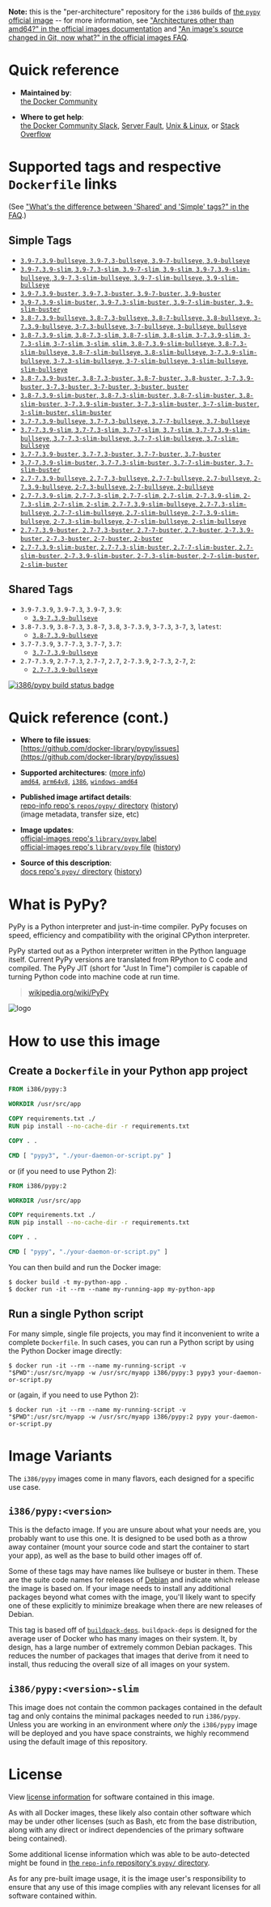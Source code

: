 <!--

********************************************************************************

WARNING:

    DO NOT EDIT "pypy/README.md"

    IT IS AUTO-GENERATED

    (from the other files in "pypy/" combined with a set of templates)

********************************************************************************

-->

**Note:** this is the "per-architecture" repository for the `i386` builds of [the `pypy` official image](https://hub.docker.com/_/pypy) -- for more information, see ["Architectures other than amd64?" in the official images documentation](https://github.com/docker-library/official-images#architectures-other-than-amd64) and ["An image's source changed in Git, now what?" in the official images FAQ](https://github.com/docker-library/faq#an-images-source-changed-in-git-now-what).

# Quick reference

-	**Maintained by**:  
	[the Docker Community](https://github.com/docker-library/pypy)

-	**Where to get help**:  
	[the Docker Community Slack](https://dockr.ly/comm-slack), [Server Fault](https://serverfault.com/help/on-topic), [Unix & Linux](https://unix.stackexchange.com/help/on-topic), or [Stack Overflow](https://stackoverflow.com/help/on-topic)

# Supported tags and respective `Dockerfile` links

(See ["What's the difference between 'Shared' and 'Simple' tags?" in the FAQ](https://github.com/docker-library/faq#whats-the-difference-between-shared-and-simple-tags).)

## Simple Tags

-	[`3.9-7.3.9-bullseye`, `3.9-7.3-bullseye`, `3.9-7-bullseye`, `3.9-bullseye`](https://github.com/docker-library/pypy/blob/e855f978c00fba9efb64cf4422eb33067552193e/3.9/bullseye/Dockerfile)
-	[`3.9-7.3.9-slim`, `3.9-7.3-slim`, `3.9-7-slim`, `3.9-slim`, `3.9-7.3.9-slim-bullseye`, `3.9-7.3-slim-bullseye`, `3.9-7-slim-bullseye`, `3.9-slim-bullseye`](https://github.com/docker-library/pypy/blob/e855f978c00fba9efb64cf4422eb33067552193e/3.9/slim-bullseye/Dockerfile)
-	[`3.9-7.3.9-buster`, `3.9-7.3-buster`, `3.9-7-buster`, `3.9-buster`](https://github.com/docker-library/pypy/blob/e855f978c00fba9efb64cf4422eb33067552193e/3.9/buster/Dockerfile)
-	[`3.9-7.3.9-slim-buster`, `3.9-7.3-slim-buster`, `3.9-7-slim-buster`, `3.9-slim-buster`](https://github.com/docker-library/pypy/blob/e855f978c00fba9efb64cf4422eb33067552193e/3.9/slim-buster/Dockerfile)
-	[`3.8-7.3.9-bullseye`, `3.8-7.3-bullseye`, `3.8-7-bullseye`, `3.8-bullseye`, `3-7.3.9-bullseye`, `3-7.3-bullseye`, `3-7-bullseye`, `3-bullseye`, `bullseye`](https://github.com/docker-library/pypy/blob/fdbc2ce6545ee14e29c7eaf78f645de9b3f082d0/3.8/bullseye/Dockerfile)
-	[`3.8-7.3.9-slim`, `3.8-7.3-slim`, `3.8-7-slim`, `3.8-slim`, `3-7.3.9-slim`, `3-7.3-slim`, `3-7-slim`, `3-slim`, `slim`, `3.8-7.3.9-slim-bullseye`, `3.8-7.3-slim-bullseye`, `3.8-7-slim-bullseye`, `3.8-slim-bullseye`, `3-7.3.9-slim-bullseye`, `3-7.3-slim-bullseye`, `3-7-slim-bullseye`, `3-slim-bullseye`, `slim-bullseye`](https://github.com/docker-library/pypy/blob/fdbc2ce6545ee14e29c7eaf78f645de9b3f082d0/3.8/slim-bullseye/Dockerfile)
-	[`3.8-7.3.9-buster`, `3.8-7.3-buster`, `3.8-7-buster`, `3.8-buster`, `3-7.3.9-buster`, `3-7.3-buster`, `3-7-buster`, `3-buster`, `buster`](https://github.com/docker-library/pypy/blob/fdbc2ce6545ee14e29c7eaf78f645de9b3f082d0/3.8/buster/Dockerfile)
-	[`3.8-7.3.9-slim-buster`, `3.8-7.3-slim-buster`, `3.8-7-slim-buster`, `3.8-slim-buster`, `3-7.3.9-slim-buster`, `3-7.3-slim-buster`, `3-7-slim-buster`, `3-slim-buster`, `slim-buster`](https://github.com/docker-library/pypy/blob/fdbc2ce6545ee14e29c7eaf78f645de9b3f082d0/3.8/slim-buster/Dockerfile)
-	[`3.7-7.3.9-bullseye`, `3.7-7.3-bullseye`, `3.7-7-bullseye`, `3.7-bullseye`](https://github.com/docker-library/pypy/blob/98e45c6a79a277cf6a665c3d488863bdcb4bdc9b/3.7/bullseye/Dockerfile)
-	[`3.7-7.3.9-slim`, `3.7-7.3-slim`, `3.7-7-slim`, `3.7-slim`, `3.7-7.3.9-slim-bullseye`, `3.7-7.3-slim-bullseye`, `3.7-7-slim-bullseye`, `3.7-slim-bullseye`](https://github.com/docker-library/pypy/blob/98e45c6a79a277cf6a665c3d488863bdcb4bdc9b/3.7/slim-bullseye/Dockerfile)
-	[`3.7-7.3.9-buster`, `3.7-7.3-buster`, `3.7-7-buster`, `3.7-buster`](https://github.com/docker-library/pypy/blob/98e45c6a79a277cf6a665c3d488863bdcb4bdc9b/3.7/buster/Dockerfile)
-	[`3.7-7.3.9-slim-buster`, `3.7-7.3-slim-buster`, `3.7-7-slim-buster`, `3.7-slim-buster`](https://github.com/docker-library/pypy/blob/98e45c6a79a277cf6a665c3d488863bdcb4bdc9b/3.7/slim-buster/Dockerfile)
-	[`2.7-7.3.9-bullseye`, `2.7-7.3-bullseye`, `2.7-7-bullseye`, `2.7-bullseye`, `2-7.3.9-bullseye`, `2-7.3-bullseye`, `2-7-bullseye`, `2-bullseye`](https://github.com/docker-library/pypy/blob/21e3f64aaf1448107a1d3642acfc2ac8c6166523/2.7/bullseye/Dockerfile)
-	[`2.7-7.3.9-slim`, `2.7-7.3-slim`, `2.7-7-slim`, `2.7-slim`, `2-7.3.9-slim`, `2-7.3-slim`, `2-7-slim`, `2-slim`, `2.7-7.3.9-slim-bullseye`, `2.7-7.3-slim-bullseye`, `2.7-7-slim-bullseye`, `2.7-slim-bullseye`, `2-7.3.9-slim-bullseye`, `2-7.3-slim-bullseye`, `2-7-slim-bullseye`, `2-slim-bullseye`](https://github.com/docker-library/pypy/blob/21e3f64aaf1448107a1d3642acfc2ac8c6166523/2.7/slim-bullseye/Dockerfile)
-	[`2.7-7.3.9-buster`, `2.7-7.3-buster`, `2.7-7-buster`, `2.7-buster`, `2-7.3.9-buster`, `2-7.3-buster`, `2-7-buster`, `2-buster`](https://github.com/docker-library/pypy/blob/21e3f64aaf1448107a1d3642acfc2ac8c6166523/2.7/buster/Dockerfile)
-	[`2.7-7.3.9-slim-buster`, `2.7-7.3-slim-buster`, `2.7-7-slim-buster`, `2.7-slim-buster`, `2-7.3.9-slim-buster`, `2-7.3-slim-buster`, `2-7-slim-buster`, `2-slim-buster`](https://github.com/docker-library/pypy/blob/21e3f64aaf1448107a1d3642acfc2ac8c6166523/2.7/slim-buster/Dockerfile)

## Shared Tags

-	`3.9-7.3.9`, `3.9-7.3`, `3.9-7`, `3.9`:
	-	[`3.9-7.3.9-bullseye`](https://github.com/docker-library/pypy/blob/e855f978c00fba9efb64cf4422eb33067552193e/3.9/bullseye/Dockerfile)
-	`3.8-7.3.9`, `3.8-7.3`, `3.8-7`, `3.8`, `3-7.3.9`, `3-7.3`, `3-7`, `3`, `latest`:
	-	[`3.8-7.3.9-bullseye`](https://github.com/docker-library/pypy/blob/fdbc2ce6545ee14e29c7eaf78f645de9b3f082d0/3.8/bullseye/Dockerfile)
-	`3.7-7.3.9`, `3.7-7.3`, `3.7-7`, `3.7`:
	-	[`3.7-7.3.9-bullseye`](https://github.com/docker-library/pypy/blob/98e45c6a79a277cf6a665c3d488863bdcb4bdc9b/3.7/bullseye/Dockerfile)
-	`2.7-7.3.9`, `2.7-7.3`, `2.7-7`, `2.7`, `2-7.3.9`, `2-7.3`, `2-7`, `2`:
	-	[`2.7-7.3.9-bullseye`](https://github.com/docker-library/pypy/blob/21e3f64aaf1448107a1d3642acfc2ac8c6166523/2.7/bullseye/Dockerfile)

[![i386/pypy build status badge](https://img.shields.io/jenkins/s/https/doi-janky.infosiftr.net/job/multiarch/job/i386/job/pypy.svg?label=i386/pypy%20%20build%20job)](https://doi-janky.infosiftr.net/job/multiarch/job/i386/job/pypy/)

# Quick reference (cont.)

-	**Where to file issues**:  
	[https://github.com/docker-library/pypy/issues](https://github.com/docker-library/pypy/issues)

-	**Supported architectures**: ([more info](https://github.com/docker-library/official-images#architectures-other-than-amd64))  
	[`amd64`](https://hub.docker.com/r/amd64/pypy/), [`arm64v8`](https://hub.docker.com/r/arm64v8/pypy/), [`i386`](https://hub.docker.com/r/i386/pypy/), [`windows-amd64`](https://hub.docker.com/r/winamd64/pypy/)

-	**Published image artifact details**:  
	[repo-info repo's `repos/pypy/` directory](https://github.com/docker-library/repo-info/blob/master/repos/pypy) ([history](https://github.com/docker-library/repo-info/commits/master/repos/pypy))  
	(image metadata, transfer size, etc)

-	**Image updates**:  
	[official-images repo's `library/pypy` label](https://github.com/docker-library/official-images/issues?q=label%3Alibrary%2Fpypy)  
	[official-images repo's `library/pypy` file](https://github.com/docker-library/official-images/blob/master/library/pypy) ([history](https://github.com/docker-library/official-images/commits/master/library/pypy))

-	**Source of this description**:  
	[docs repo's `pypy/` directory](https://github.com/docker-library/docs/tree/master/pypy) ([history](https://github.com/docker-library/docs/commits/master/pypy))

# What is PyPy?

PyPy is a Python interpreter and just-in-time compiler. PyPy focuses on speed, efficiency and compatibility with the original CPython interpreter.

PyPy started out as a Python interpreter written in the Python language itself. Current PyPy versions are translated from RPython to C code and compiled. The PyPy JIT (short for "Just In Time") compiler is capable of turning Python code into machine code at run time.

> [wikipedia.org/wiki/PyPy](https://en.wikipedia.org/wiki/PyPy)

![logo](https://raw.githubusercontent.com/docker-library/docs/ff804ee81e3f94dab5cd207a0a0504e5e67606dd/pypy/logo.png)

# How to use this image

## Create a `Dockerfile` in your Python app project

```dockerfile
FROM i386/pypy:3

WORKDIR /usr/src/app

COPY requirements.txt ./
RUN pip install --no-cache-dir -r requirements.txt

COPY . .

CMD [ "pypy3", "./your-daemon-or-script.py" ]
```

or (if you need to use Python 2):

```dockerfile
FROM i386/pypy:2

WORKDIR /usr/src/app

COPY requirements.txt ./
RUN pip install --no-cache-dir -r requirements.txt

COPY . .

CMD [ "pypy", "./your-daemon-or-script.py" ]
```

You can then build and run the Docker image:

```console
$ docker build -t my-python-app .
$ docker run -it --rm --name my-running-app my-python-app
```

## Run a single Python script

For many simple, single file projects, you may find it inconvenient to write a complete `Dockerfile`. In such cases, you can run a Python script by using the Python Docker image directly:

```console
$ docker run -it --rm --name my-running-script -v "$PWD":/usr/src/myapp -w /usr/src/myapp i386/pypy:3 pypy3 your-daemon-or-script.py
```

or (again, if you need to use Python 2):

```console
$ docker run -it --rm --name my-running-script -v "$PWD":/usr/src/myapp -w /usr/src/myapp i386/pypy:2 pypy your-daemon-or-script.py
```

# Image Variants

The `i386/pypy` images come in many flavors, each designed for a specific use case.

## `i386/pypy:<version>`

This is the defacto image. If you are unsure about what your needs are, you probably want to use this one. It is designed to be used both as a throw away container (mount your source code and start the container to start your app), as well as the base to build other images off of.

Some of these tags may have names like bullseye or buster in them. These are the suite code names for releases of [Debian](https://wiki.debian.org/DebianReleases) and indicate which release the image is based on. If your image needs to install any additional packages beyond what comes with the image, you'll likely want to specify one of these explicitly to minimize breakage when there are new releases of Debian.

This tag is based off of [`buildpack-deps`](https://hub.docker.com/_/buildpack-deps/). `buildpack-deps` is designed for the average user of Docker who has many images on their system. It, by design, has a large number of extremely common Debian packages. This reduces the number of packages that images that derive from it need to install, thus reducing the overall size of all images on your system.

## `i386/pypy:<version>-slim`

This image does not contain the common packages contained in the default tag and only contains the minimal packages needed to run `i386/pypy`. Unless you are working in an environment where *only* the `i386/pypy` image will be deployed and you have space constraints, we highly recommend using the default image of this repository.

# License

View [license information](https://bitbucket.org/pypy/pypy/src/c3ff0dd6252b6ba0d230f3624dbb4aab8973a1d0/LICENSE?at=default) for software contained in this image.

As with all Docker images, these likely also contain other software which may be under other licenses (such as Bash, etc from the base distribution, along with any direct or indirect dependencies of the primary software being contained).

Some additional license information which was able to be auto-detected might be found in [the `repo-info` repository's `pypy/` directory](https://github.com/docker-library/repo-info/tree/master/repos/pypy).

As for any pre-built image usage, it is the image user's responsibility to ensure that any use of this image complies with any relevant licenses for all software contained within.
